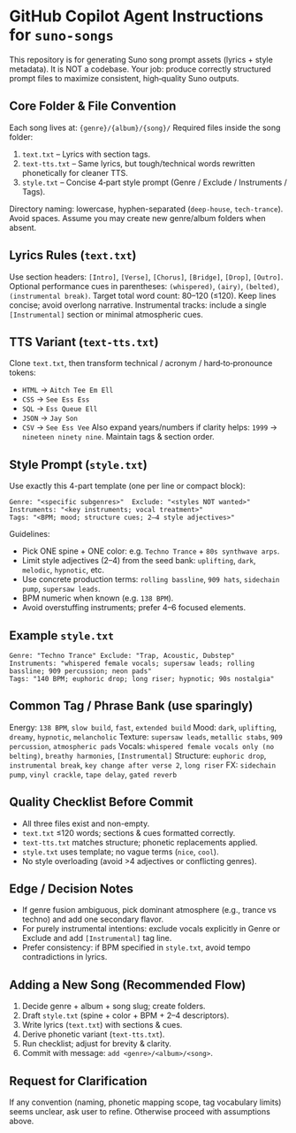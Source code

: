 # GitHub Copilot Agent Instructions for `suno-songs`

This repository is for generating Suno song prompt assets (lyrics + style metadata). It is NOT a codebase. Your job: produce correctly structured prompt files to maximize consistent, high‑quality Suno outputs.

## Core Folder & File Convention
Each song lives at: `{genre}/{album}/{song}/`
Required files inside the song folder:
1. `text.txt` – Lyrics with section tags.
2. `text-tts.txt` – Same lyrics, but tough/technical words rewritten phonetically for cleaner TTS.
3. `style.txt` – Concise 4‑part style prompt (Genre / Exclude / Instruments / Tags).

Directory naming: lowercase, hyphen-separated (`deep-house`, `tech-trance`). Avoid spaces. Assume you may create new genre/album folders when absent.

## Lyrics Rules (`text.txt`)
Use section headers: `[Intro]`, `[Verse]`, `[Chorus]`, `[Bridge]`, `[Drop]`, `[Outro]`.
Optional performance cues in parentheses: `(whispered)`, `(airy)`, `(belted)`, `(instrumental break)`.
Target total word count: 80–120 (≤120). Keep lines concise; avoid overlong narrative.
Instrumental tracks: include a single `[Instrumental]` section or minimal atmospheric cues.

## TTS Variant (`text-tts.txt`)
Clone `text.txt`, then transform technical / acronym / hard‑to‑pronounce tokens:
- `HTML` → `Aitch Tee Em Ell`
- `CSS` → `See Ess Ess`
- `SQL` → `Ess Queue Ell`
- `JSON` → `Jay Son`
- `CSV` → `See Ess Vee`
Also expand years/numbers if clarity helps: `1999` → `nineteen ninety nine`. Maintain tags & section order.

## Style Prompt (`style.txt`)
Use exactly this 4-part template (one per line or compact block):
```
Genre: "<specific subgenres>"  Exclude: "<styles NOT wanted>"
Instruments: "<key instruments; vocal treatment>"
Tags: "<BPM; mood; structure cues; 2–4 style adjectives>"
```
Guidelines:
- Pick ONE spine + ONE color: e.g. `Techno Trance` + `80s synthwave arps`.
- Limit style adjectives (2–4) from the seed bank: `uplifting`, `dark`, `melodic`, `hypnotic`, etc.
- Use concrete production terms: `rolling bassline`, `909 hats`, `sidechain pump`, `supersaw leads`.
- BPM numeric when known (e.g. `138 BPM`).
- Avoid overstuffing instruments; prefer 4–6 focused elements.

## Example `style.txt`
```
Genre: "Techno Trance" Exclude: "Trap, Acoustic, Dubstep"
Instruments: "whispered female vocals; supersaw leads; rolling bassline; 909 percussion; neon pads"
Tags: "140 BPM; euphoric drop; long riser; hypnotic; 90s nostalgia"
```

## Common Tag / Phrase Bank (use sparingly)
Energy: `138 BPM`, `slow build`, `fast`, `extended build`
Mood: `dark`, `uplifting`, `dreamy`, `hypnotic`, `melancholic`
Texture: `supersaw leads`, `metallic stabs`, `909 percussion`, `atmospheric pads`
Vocals: `whispered female vocals only (no belting)`, `breathy harmonies`, `[Instrumental]`
Structure: `euphoric drop`, `instrumental break`, `key change after verse 2`, `long riser`
FX: `sidechain pump`, `vinyl crackle`, `tape delay`, `gated reverb`

## Quality Checklist Before Commit
- All three files exist and non-empty.
- `text.txt` ≤120 words; sections & cues formatted correctly.
- `text-tts.txt` matches structure; phonetic replacements applied.
- `style.txt` uses template; no vague terms (`nice`, `cool`).
- No style overloading (avoid >4 adjectives or conflicting genres).

## Edge / Decision Notes
- If genre fusion ambiguous, pick dominant atmosphere (e.g., trance vs techno) and add one secondary flavor.
- For purely instrumental intentions: exclude vocals explicitly in Genre or Exclude and add `[Instrumental]` tag line.
- Prefer consistency: if BPM specified in `style.txt`, avoid tempo contradictions in lyrics.

## Adding a New Song (Recommended Flow)
1. Decide genre + album + song slug; create folders.
2. Draft `style.txt` (spine + color + BPM + 2–4 descriptors).
3. Write lyrics (`text.txt`) with sections & cues.
4. Derive phonetic variant (`text-tts.txt`).
5. Run checklist; adjust for brevity & clarity.
6. Commit with message: `add <genre>/<album>/<song>`.

## Request for Clarification
If any convention (naming, phonetic mapping scope, tag vocabulary limits) seems unclear, ask user to refine. Otherwise proceed with assumptions above.
